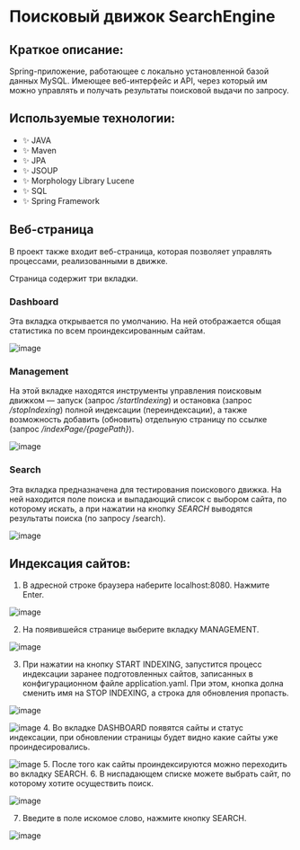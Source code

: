 # Поисковый движок SearchEngine
## Краткое описание:
<p>
Spring-приложение, работающее с локально установленной базой данных MySQL.
Имеющее веб-интерфейс и API, через который им можно управлять и получать результаты поисковой выдачи по запросу.
</p>

## Используемые технологии:
* ✨ JAVA
* ✨ Maven
* ✨ JPA
* ✨ JSOUP
* ✨ Morphology Library Lucene
* ✨ SQL
* ✨ Spring Framework

## Веб-страница
<p>
В проект также входит веб-страница, которая позволяет управлять процессами, реализованными
в движке.
<p>
Страница содержит три вкладки.

### Dashboard

Эта вкладка открывается по умолчанию. На ней отображается общая статистика по всем проиндексированным сайтам.

![image](/data/pic/pic.png)

### Management

На этой вкладке находятся инструменты управления 
поисковым движком — запуск (запрос <i>/startIndexing</i>) 
и остановка (запрос <i>/stopIndexing</i>) полной индексации
(переиндексации), а также возможность добавить (обновить)
отдельную страницу по ссылке (запрос <i>/indexPage/{pagePath}</i>).

![image](/data/pic/pic1.png)

### Search

Эта вкладка предназначена для тестирования поискового
движка. На ней находится поле поиска и выпадающий список с
выбором сайта, по которому искать, а при нажатии на кнопку
<i>SEARCH</i> выводятся результаты поиска (по запросу /search).

![image](/data/pic/pic2.png)

## Индексация сайтов: 

1. В адресной строке браузера наберите localhost:8080. Нажмите Enter.

![image](/data/pic/pic9.png)

2. На появившейся странице выберите вкладку MANAGEMENT.

![image](/data/pic/pic10.png)

3. При нажатии на кнопку START INDEXING, запустится процесс индексации заранее подготовленных сайтов, записанных в конфигурационном файле application.yaml. При этом, кнопка долна сменить имя на STOP INDEXING, а строка для обновления пропасть.

![image](/data/pic/pic11.png)

![image](/data/pic/pic3.png)
4. Во вкладке DASHBOARD появятся сайты и статус индексации, при обновлении страницы будет видно какие сайты уже проиндесировались.

![image](/data/pic/pic8.png)
5. После того как сайты проиндексируются можно переходить во вкладку SEARCH.
6. В ниспадающем списке можете выбрать сайт, по которому хотите осуществить поиск.

![image](/data/pic/pic5.png)

7. Введите в поле искомое слово, нажмите кнопку SEARCH.

![image](/data/pic/pic6.png)